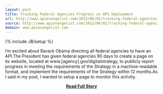 ```yaml
---
layout: post
title: Tracking Federal Agencies Progress on API Deployment
url: http://www.apievangelist.com/2012/06/02/tracking-federal-agencies-progress-on-api-deployment/
source: http://www.apievangelist.com/2012/06/02/tracking-federal-agencies-progress-on-api-deployment/
domain: www.apievangelist.com
---
```

{% include JB/setup %}<p>I&rsquo;m excited about Barack Obama directing all federal agencies to have an API.The President has given federal agencies 90 days to create a page on its website, located at www.[agency].gov/digitalstrategy, to publicly report progress in meeting the requirements of the Strategy in a machine-readable format, and implement the requirements of the Strategy within 12 months.As I said in my post, I wanted to setup a page to monitor this activity.</p>
<center><p><a href="http://www.apievangelist.com/2012/06/02/tracking-federal-agencies-progress-on-api-deployment/" style='padding:25px; font-sze:18px; font-weight: bold;'>Read Full Story</a></p></center>
